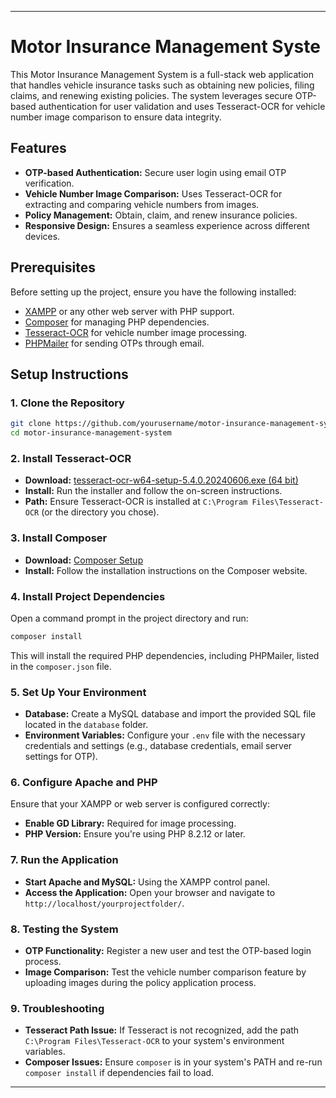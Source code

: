 

---

# Motor Insurance Management Syste

This Motor Insurance Management System is a full-stack web application that handles vehicle insurance tasks such as obtaining new policies, filing claims, and renewing existing policies. The system leverages secure OTP-based authentication for user validation and uses Tesseract-OCR for vehicle number image comparison to ensure data integrity.

## Features

- **OTP-based Authentication:** Secure user login using email OTP verification.
- **Vehicle Number Image Comparison:** Uses Tesseract-OCR for extracting and comparing vehicle numbers from images.
- **Policy Management:** Obtain, claim, and renew insurance policies.
- **Responsive Design:** Ensures a seamless experience across different devices.

## Prerequisites

Before setting up the project, ensure you have the following installed:

- [XAMPP](https://www.apachefriends.org/download.html) or any other web server with PHP support.
- [Composer](https://getcomposer.org/) for managing PHP dependencies.
- [Tesseract-OCR](https://github.com/UB-Mannheim/tesseract/wiki) for vehicle number image processing.
- [PHPMailer](https://github.com/PHPMailer/PHPMailer) for sending OTPs through email.

## Setup Instructions

### 1. Clone the Repository

```bash
git clone https://github.com/yourusername/motor-insurance-management-system.git
cd motor-insurance-management-system
```

### 2. Install Tesseract-OCR

- **Download:** [tesseract-ocr-w64-setup-5.4.0.20240606.exe (64 bit)](https://github.com/UB-Mannheim/tesseract/wiki)
- **Install:** Run the installer and follow the on-screen instructions.
- **Path:** Ensure Tesseract-OCR is installed at `C:\Program Files\Tesseract-OCR` (or the directory you chose).

### 3. Install Composer

- **Download:** [Composer Setup](https://getcomposer.org/download/)
- **Install:** Follow the installation instructions on the Composer website.

### 4. Install Project Dependencies

Open a command prompt in the project directory and run:

```bash
composer install
```

This will install the required PHP dependencies, including PHPMailer, listed in the `composer.json` file.

### 5. Set Up Your Environment

- **Database:** Create a MySQL database and import the provided SQL file located in the `database` folder.
- **Environment Variables:** Configure your `.env` file with the necessary credentials and settings (e.g., database credentials, email server settings for OTP).

### 6. Configure Apache and PHP

Ensure that your XAMPP or web server is configured correctly:

- **Enable GD Library:** Required for image processing.
- **PHP Version:** Ensure you're using PHP 8.2.12 or later.

### 7. Run the Application

- **Start Apache and MySQL:** Using the XAMPP control panel.
- **Access the Application:** Open your browser and navigate to `http://localhost/yourprojectfolder/`.

### 8. Testing the System

- **OTP Functionality:** Register a new user and test the OTP-based login process.
- **Image Comparison:** Test the vehicle number comparison feature by uploading images during the policy application process.

### 9. Troubleshooting

- **Tesseract Path Issue:** If Tesseract is not recognized, add the path `C:\Program Files\Tesseract-OCR` to your system's environment variables.
- **Composer Issues:** Ensure `composer` is in your system's PATH and re-run `composer install` if dependencies fail to load.

---

